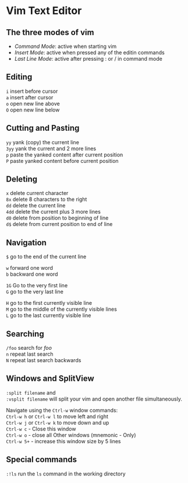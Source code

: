 # Vim Text Editor

## The three modes of vim

* *Command Mode*: active when starting vim
* *Insert Mode*: active when pressed any of the editin commands
* *Last Line Mode*: active after pressing : or / in command mode

## Editing

`i` insert before cursor  
`a` insert after cursor  
`o` open new line above  
`O` open new line below  

##  Cutting and Pasting

`yy` yank (copy) the current line  
`3yy` yank the current and 2 more lines  
`p` paste the yanked content after current position  
`P` paste yanked content before current position  

## Deleting

`x` delete current character  
`8x` delete 8 characters to the right  
`dd` delete the current line  
`4dd` delete the current plus 3 more lines  
`d0` delete from position to beginning of line  
`d$` delete from current position to end of line  

## Navigation

`$` go to the end of the current line  

`w` forward one word  
`b` backward one word  

`1G` Go to the very first line  
`G` go to the very last line  

`H` go to the first currently visible line  
`M` go to the middle of the currently visible lines  
`L` go to the last currently visible line  

## Searching

`/foo` search for *foo*  
`n` repeat last search  
`N` repeat last search backwards

## Windows and SplitView

`:split filename` and  
`:vsplit filename` will split your vim and open another file simultaneously.

Navigate using the `Ctrl-w` window commands:  
`Ctrl-w h` or `Ctrl-w l` to move left and right  
`Ctrl-w j` or `Ctrl-w k` to move down and up  
`Ctrl-w c` - Close this window  
`Ctrl-w o` - close all Other windows (mnemonic - Only)  
`Ctrl-w 5+` - increase this window size by 5 lines  

## Special commands

`:!ls` run the `ls` command in the working directory
